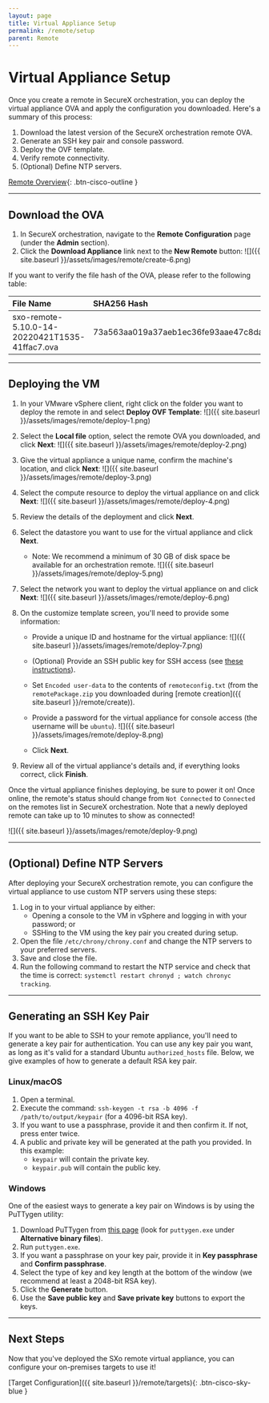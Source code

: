 ```yaml
---
layout: page
title: Virtual Appliance Setup
permalink: /remote/setup
parent: Remote
---
```


# Virtual Appliance Setup
Once you create a remote in SecureX orchestration, you can deploy the virtual appliance OVA and apply the configuration you downloaded. Here's a summary of this process:
1. Download the latest version of the SecureX orchestration remote OVA.
1. Generate an SSH key pair and console password.
1. Deploy the OVF template.
1. Verify remote connectivity.
1. (Optional) Define NTP servers.

[<i class="fa fa-video mr-1"></i> Remote Overview](https://www.youtube.com/watch?v=EC2nCiAn1HM&list=PLPFIie48Myg2tu2gHbgm-moYg8LDaXsSo){: .btn-cisco-outline }

---

## Download the OVA
1. In SecureX orchestration, navigate to the **Remote Configuration** page (under the **Admin** section).
1. Click the **Download Appliance** link next to the **New Remote** button:
![]({{ site.baseurl }}/assets/images/remote/create-6.png)

If you want to verify the file hash of the OVA, please refer to the following table:

| File Name | SHA256 Hash |
|:----------|:------------|
| sxo-remote-5.10.0-14-20220421T1535-41ffac7.ova | 73a563aa019a37aeb1ec36fe93aae47c8dabcb08369d23bcf6f8e044e0e26284 |

---

## Deploying the VM
1. In your VMware vSphere client, right click on the folder you want to deploy the remote in and select **Deploy OVF Template**:
![]({{ site.baseurl }}/assets/images/remote/deploy-1.png)

1. Select the **Local file** option, select the remote OVA you downloaded, and click **Next**:
![]({{ site.baseurl }}/assets/images/remote/deploy-2.png)

1. Give the virtual appliance a unique name, confirm the machine's location, and click **Next**:
![]({{ site.baseurl }}/assets/images/remote/deploy-3.png)

1. Select the compute resource to deploy the virtual appliance on and click **Next**:
![]({{ site.baseurl }}/assets/images/remote/deploy-4.png)

1. Review the details of the deployment and click **Next**.
1. Select the datastore you want to use for the virtual appliance and click **Next**.
	* Note: We recommend a minimum of 30 GB of disk space be available for an orchestration remote.
![]({{ site.baseurl }}/assets/images/remote/deploy-5.png)

1. Select the network you want to deploy the virtual appliance on and click **Next**:
![]({{ site.baseurl }}/assets/images/remote/deploy-6.png)

1. On the customize template screen, you'll need to provide some information:
	* Provide a unique ID and hostname for the virtual appliance:
	![]({{ site.baseurl }}/assets/images/remote/deploy-7.png)
	
	* (Optional) Provide an SSH public key for SSH access (see [these instructions](#generating-an-ssh-key-pair)).
	* Set `Encoded user-data` to the contents of `remoteconfig.txt` (from the `remotePackage.zip` you downloaded during [remote creation]({{ site.baseurl }}/remote/create)).
	* Provide a password for the virtual appliance for console access (the username will be `ubuntu`).
	![]({{ site.baseurl }}/assets/images/remote/deploy-8.png)
	
	* Click **Next**.
1. Review all of the virtual appliance's details and, if everything looks correct, click **Finish**.

Once the virtual appliance finishes deploying, be sure to power it on! Once online, the remote's status should change from `Not Connected` to `Connected` on the remotes list in SecureX orchestration. Note that a newly deployed remote can take up to 10 minutes to show as connected!

![]({{ site.baseurl }}/assets/images/remote/deploy-9.png)

---

## (Optional) Define NTP Servers
After deploying your SecureX orchestration remote, you can configure the virtual appliance to use custom NTP servers using these steps:
1. Log in to your virtual appliance by either:
	* Opening a console to the VM in vSphere and logging in with your password; or
	* SSHing to the VM using the key pair you created during setup.
1. Open the file `/etc/chrony/chrony.conf` and change the NTP servers to your preferred servers.
1. Save and close the file.
1. Run the following command to restart the NTP service and check that the time is correct: `systemctl restart chronyd ; watch chronyc tracking`.

---

## Generating an SSH Key Pair
If you want to be able to SSH to your remote appliance, you'll need to generate a key pair for authentication. You can use any key pair you want, as long as it's valid for a standard Ubuntu `authorized_hosts` file. Below, we give examples of how to generate a default RSA key pair.

### Linux/macOS
1. Open a terminal.
1. Execute the command: `ssh-keygen -t rsa -b 4096 -f /path/to/output/keypair` (for a 4096-bit RSA key).
1. If you want to use a passphrase, provide it and then confirm it. If not, press enter twice.
1. A public and private key will be generated at the path you provided. In this example:
	* `keypair` will contain the private key.
	* `keypair.pub` will contain the public key.

### Windows
One of the easiest ways to generate a key pair on Windows is by using the PuTTygen utility:
1. Download PuTTygen from [this page](https://www.chiark.greenend.org.uk/~sgtatham/putty/latest.html) (look for `puttygen.exe` under **Alternative binary files**).
1. Run `puttygen.exe`.
1. If you want a passphrase on your key pair, provide it in **Key passphrase** and **Confirm passphrase**.
1. Select the type of key and key length at the bottom of the window (we recommend at least a 2048-bit RSA key).
1. Click the **Generate** button.
1. Use the **Save public key** and **Save private key** buttons to export the keys.

---

## Next Steps
Now that you've deployed the SXo remote virtual appliance, you can configure your on-premises targets to use it!

[Target Configuration]({{ site.baseurl }}/remote/targets){: .btn-cisco-sky-blue }

